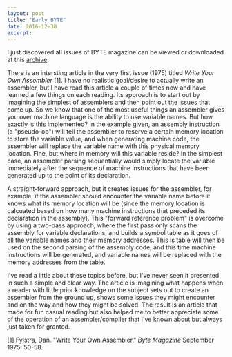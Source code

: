 ```yaml
---
layout: post
title: "Early BYTE"
date: 2016-12-30
excerpt:
---
```


I just discovered all issues of BYTE magazine can be viewed or downloaded at this [archive](https://archive.org/details/byte-magazine). 

There is an intersting article in the very first issue (1975) titled *Write Your Own Assembler* [1]. I have no realistic goal/desire to actually write an assembler, but I have read this article a couple of times now and have learned a few things on each reading. Its approach is to start out by imagining the simplest of assemblers and then point out the issues that come up. So we know that one of the most useful things an assembler gives you over machine language is the ability to use variable names. But how exactly is this implemented? In the example given, an assembly instruction (a "pseudo-op") will tell the assembler to reserve a certain memory location to store the variable value, and when generating machine code, the assembler will replace the variable name with this physical memory location. Fine, but where in memory will this variable reside? In the simplest case, an assembler parsing sequentially would simply locate the variable immediately after the sequence of machine instructions that have been generated up to the point of its declaration.

A straight-forward approach, but it creates issues for the assembler, for example, if the assembler should encounter the variable name before it knows what its memory location will be (since the memory location is calcuated based on how many machine instructions that preceded its declaration in the assembly). This "forward reference problem" is overcome by using a two-pass approach, where the first pass only scans the assembly for variable declarations, and builds a symbol table as it goes of all the variable names and their memory addresses. This is table will then be used on the second parsing of the assembly code, and this time machine instructions will be generated, and variable names will be replaced with the memory addresses from the table.

I've read a little about these topics before, but I've never seen it presented in such a simple and clear way. The article is imagining what happens when a reader with little prior knowledge on the subject sets out to create an assembler from the ground up, shows some issues they might encounter and on the way and how they might be solved. The result is an article that made for fun casual reading but also helped me to better appreciate some of the operation of an assembler/compiler that I've known about but always just taken for granted.

[1] Fylstra, Dan. "Write Your Own Assembler." *Byte Magazine* September 1975: 50-58.

